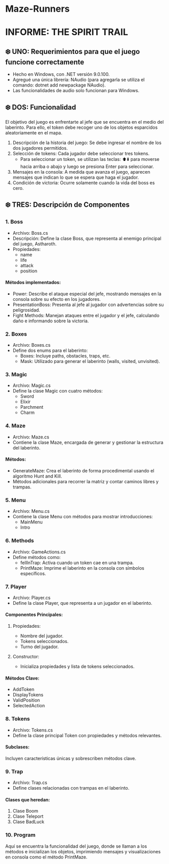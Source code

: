 # Maze-Runners
# INFORME: THE SPIRIT TRAIL

## ❄️ UNO: Requerimientos para que el juego funcione correctamente
- Hecho en Windows, con .NET versión 9.0.100.
- Agregué una única librería: NAudio (para agregarla se utiliza el comando: dotnet add newpackage NAudio).
- Las funcionalidades de audio solo funcionan para Windows.

## ❄️ DOS: Funcionalidad
El objetivo del juego es enfrentarte al jefe que se encuentra en el medio del laberinto. Para ello, el token debe recoger uno de los objetos esparcidos aleatoriamente en el mapa.

1. Descripción de la historia del juego: Se debe ingresar el nombre de los dos jugadores permitidos.
2. Selección de tokens: Cada jugador debe seleccionar tres tokens.
   - Para seleccionar un token, se utilizan las teclas: ⬆️⬇️ para moverse hacia arriba o abajo y luego se presiona Enter para seleccionar.
3. Mensajes en la consola: A medida que avanza el juego, aparecen mensajes que indican lo que se espera que haga el jugador.
4. Condición de victoria: Ocurre solamente cuando la vida del boss es cero.

## ❄️ TRES: Descripción de Componentes

### 1. Boss
- Archivo: Boss.cs
- Descripción: Define la clase Boss, que representa al enemigo principal del juego, Astharoth.
- Propiedades:
  - name
  - life
  - attack
  - position

#### Métodos implementados:
- Power: Describe el ataque especial del jefe, mostrando mensajes en la consola sobre su efecto en los jugadores.
- PresentationBoss: Presenta al jefe al jugador con advertencias sobre su peligrosidad.
- Fight Methods: Manejan ataques entre el jugador y el jefe, calculando daño e informando sobre la victoria.

### 2. Boxes
- Archivo: Boxes.cs
- Define dos enums para el laberinto:
  - Boxes: Incluye paths, obstacles, traps, etc.
  - Mask: Utilizado para generar el laberinto (walls, visited, unvisited).

### 3. Magic
- Archivo: Magic.cs
- Define la clase Magic con cuatro métodos:
  - Sword
  - Elixir
  - Parchment
  - Charm
  
### 4. Maze
- Archivo: Maze.cs
- Contiene la clase Maze, encargada de generar y gestionar la estructura del laberinto.
  
#### Métodos:
- GenerateMaze: Crea el laberinto de forma procedimental usando el algoritmo Hunt and Kill.
- Métodos adicionales para recorrer la matriz y contar caminos libres y trampas.

### 5. Menu
- Archivo: Menu.cs
- Contiene la clase Menu con métodos para mostrar introducciones:
  - MainMenu
  - Intro

### 6. Methods
- Archivo: GameActions.cs
- Define métodos como:
  - fellInTrap: Activa cuando un token cae en una trampa.
  - PrintMaze: Imprime el laberinto en la consola con símbolos específicos.
  
### 7. Player
- Archivo: Player.cs
- Define la clase Player, que representa a un jugador en el laberinto.

#### Componentes Principales:
1. Propiedades:
   - Nombre del jugador.
   - Tokens seleccionados.
   - Turno del jugador.

2. Constructor:
   - Inicializa propiedades y lista de tokens seleccionados.

#### Métodos Clave:
- AddToken
- DisplayTokens
- ValidPosition
- SelectedAction

### 8. Tokens
- Archivo: Tokens.cs
- Define la clase principal Token con propiedades y métodos relevantes.

#### Subclases:
Incluyen características únicas y sobrescriben métodos clave.

### 9. Trap
- Archivo: Trap.cs
- Define clases relacionadas con trampas en el laberinto.

#### Clases que heredan:
1. Clase Boom
2. Clase Teleport
3. Clase BadLuck

### 10. Program 
Aquí se encuentra la funcionalidad del juego, donde se llaman a los métodos e inicializan los objetos, imprimiendo mensajes y visualizaciones en consola como el método PrintMaze.
